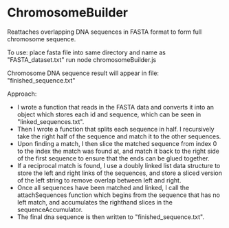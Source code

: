 # ChromosomeBuilder
Reattaches overlapping DNA sequences in FASTA format to form full chromosome sequence.

To use:
place fasta file into same directory and name as "FASTA_dataset.txt"
run node chromosomeBuilder.js

Chromosome DNA sequence result will appear in file: "finished_sequence.txt"


Approach:

- I wrote a function that reads in the FASTA data and converts it into an object which stores each id and sequence, which can be seen in "linked_sequences.txt".
- Then I wrote a function that splits each sequence in half.  I recursively take the right half of the sequence and match it to the other sequences.
- Upon finding a match, I then slice the matched sequence from index 0 to the index the match was found at, and match it back to the right side of the first sequence to ensure that the ends can be glued together.
- If a reciprocal match is found, I use a doubly linked list data structure to store the left and right links of the sequences, and store a sliced version of the left string to remove overlap between left and right.
- Once all sequences have been matched and linked, I call the attachSequences function which begins from the sequence that has no left match, and accumulates the righthand slices in the sequenceAccumulator.
- The final dna sequence is then written to "finished_sequence.txt".
